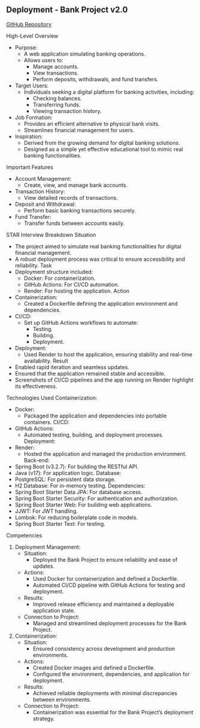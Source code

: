 ## Deployment - Bank Project v2.0

[GitHub Repository](https://github.com/Back-end-Project/Bank-Project)

High-Level Overview
* Purpose:
    * A web application simulating banking operations.
    * Allows users to:
        * Manage accounts.
        * View transactions.
        * Perform deposits, withdrawals, and fund transfers.
* Target Users:
    * Individuals seeking a digital platform for banking activities, including:
        * Checking balances.
        * Transferring funds.
        * Viewing transaction history.
* Job Formation:
    * Provides an efficient alternative to physical bank visits.
    * Streamlines financial management for users.
* Inspiration:
    * Derived from the growing demand for digital banking solutions.
    * Designed as a simple yet effective educational tool to mimic real banking functionalities.

Important Features
* Account Management:
    * Create, view, and manage bank accounts.
* Transaction History:
    * View detailed records of transactions.
* Deposit and Withdrawal:
    * Perform basic banking transactions securely.
* Fund Transfer:
    * Transfer funds between accounts easily.

STAR Interview Breakdown
Situation
* The project aimed to simulate real banking functionalities for digital financial management.
* A robust deployment process was critical to ensure accessibility and reliability.
Task
* Deployment structure included:
    * Docker: For containerization.
    * GitHub Actions: For CI/CD automation.
    * Render: For hosting the application.
Action
* Containerization:
    * Created a Dockerfile defining the application environment and dependencies.
* CI/CD:
    * Set up GitHub Actions workflows to automate:
        * Testing.
        * Building.
        * Deployment.
* Deployment:
    * Used Render to host the application, ensuring stability and real-time availability.
Result
* Enabled rapid iteration and seamless updates.
* Ensured that the application remained stable and accessible.
* Screenshots of CI/CD pipelines and the app running on Render highlight its effectiveness.

Technologies Used
Containerization:
* Docker:
    * Packaged the application and dependencies into portable containers.
CI/CD:
* GitHub Actions:
    * Automated testing, building, and deployment processes.
Deployment:
* Render:
    * Hosted the application and managed the production environment.
Back-end:
* Spring Boot (v3.2.7): For building the RESTful API.
* Java (v17): For application logic.
Database:
* PostgreSQL: For persistent data storage.
* H2 Database: For in-memory testing.
Dependencies:
* Spring Boot Starter Data JPA: For database access.
* Spring Boot Starter Security: For authentication and authorization.
* Spring Boot Starter Web: For building web applications.
* JJWT: For JWT handling.
* Lombok: For reducing boilerplate code in models.
* Spring Boot Starter Test: For testing.

Competencies
1. Deployment Management:
    * Situation:
        * Deployed the Bank Project to ensure reliability and ease of updates.
    * Actions:
        * Used Docker for containerization and defined a Dockerfile.
        * Automated CI/CD pipeline with GitHub Actions for testing and deployment.
    * Results:
        * Improved release efficiency and maintained a deployable application state.
    * Connection to Project:
        * Managed and streamlined deployment processes for the Bank Project.
2. Containerization:
    * Situation:
        * Ensured consistency across development and production environments.
    * Actions:
        * Created Docker images and defined a Dockerfile.
        * Configured the environment, dependencies, and application for deployment.
    * Results:
        * Achieved reliable deployments with minimal discrepancies between environments.
    * Connection to Project:
        * Containerization was essential for the Bank Project’s deployment strategy.
